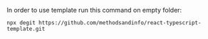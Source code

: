In order to use template run this command on empty folder:

```
npx degit https://github.com/methodsandinfo/react-typescript-template.git
```

